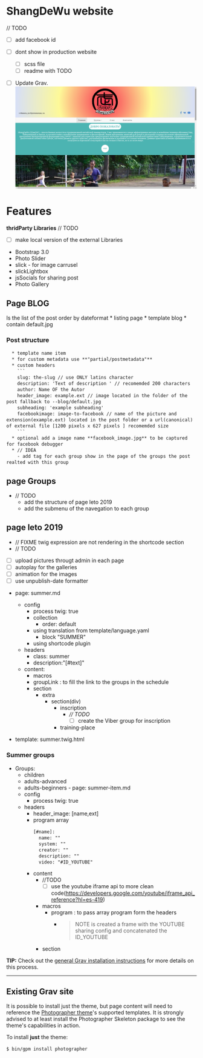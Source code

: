 # ShangDeWu website
// TODO
- [ ] add facebook id
- [ ] dont show in production website
  - [ ] scss file
  - [ ] readme with TODO
- [ ] Update Grav.
![Photographer](assets/readme_1.png)


# Features

__thridParty Libraries__
// TODO
  - [ ] make local version of the external Libraries
  * Bootstrap 3.0
  * Photo Slider
  * slick - for image carrusel
  * slickLightbox
  * jsSocials for sharing post
  * Photo Gallery

## Page BLOG
Is the list of the post order by dateformat
      * listing page
      * template blog
      * contain default.jpg

### Post structure
      * template name item
      * for custom metadata use **"partial/postmetadata"**
      * custom headers
        ```
        slug: the-slug // use ONLY latins character
        description: 'Text of description ' // recomemded 200 characters
        author: Name OF the Autor
        header_image: example.ext // image located in the folder of the post fallback to --blog/default.jpg
        subheading: 'example subheading'
        facebookimage: image-to-facebook // name of the picture and extension(example.ext) located in the post folder or a url(canonical) of external file [1200 pixels x 627 pixels ] recomemded size
        ```
      * optional add a image name **facebook_image.jpg** to be captured for facebook debugger
      * // IDEA
        - add tag for each group show in the page of the groups the post realted with this group
## page Groups
  * // TODO
    - add the structure of page leto 2019
    - add the submenu of the navegation to each group
## page leto 2019
  * // FIXME twig expression are not rendering in the shortcode section
  * // TODO
  - [ ] upload pictures througt admin in each page
  - [ ] autoplay for the galleries
  - [ ] animation for the images
  - [ ] use unpublish-date formatter
  * page: summer.md
    - config
      + process twig: true  
      + collection
        * order: default
      + using translation from template/language.yaml
         * block "SUMMER"
      + using shortcode plugin
    - headers
      + class: summer
      + description:"[#text]"
    - content:
      +  macros
        - groupLink : to fill the link to the groups in the schedule
      + section
        - extra
          + section(div)
            - inscription
              + *// TODO*
                - [ ] create the Viber group for inscription
            - training-place

  * template: summer.twig.html
### Summer groups
   - Groups:
      * children
      * adults-advanced
      * adults-beginners
    - page: summer-item.md
      * config
        - process twig: true  
      * headers
          + header_image: [name,ext]
          + program array
             ```+
             [#name]:
               name: ""
               system: ""
               creator: ""
               description: ""
               video: "#ID_YOUTUBE"
             ```
        * content
          - //TODO
            - [ ] use the youtube iframe api to more clean code(https://developers.google.com/youtube/iframe_api_reference?hl=es-419)
          + macros
            - program : to pass array program form the headers
              + > NOTE is created a frame with the  YOUTUBE sharing config and concatenated the ID_YOUTUBE
          + section



**TIP:** Check out the [general Grav installation instructions](http://learn.getgrav.org/basics/installation) for more details on this process.

---

## Existing Grav site

It is possible to install just the theme, but page content will need to reference the [Photographer theme](https://github.com/getgrav/grav-theme-photographer)'s supported templates.  It is strongly advised to at least install the Photographer Skeleton package to see the theme's capabilities in action.

To install  **just** the theme:

```
$ bin/gpm install photographer
```
